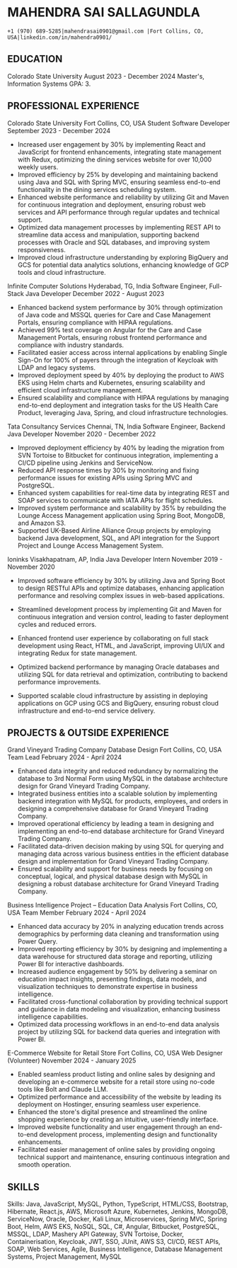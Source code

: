 # MAHENDRA SAI SALLAGUNDLA

```
+1 (970) 689-5285|mahendrasai0901@gmail.com |Fort Collins, CO, USA|linkedin.com/in/mahendra0901/
```
## EDUCATION

Colorado State University August 2023 - December 2024
Master's, Information Systems GPA: 3.

## PROFESSIONAL EXPERIENCE

Colorado State University Fort Collins, CO, USA
Student Software Developer September 2023 - December 2024

- Increased user engagement by 30% by implementing React and JavaScript for frontend enhancements, integrating state
    management with Redux, optimizing the dining services website for over 10,000 weekly users.
- Improved efficiency by 25% by developing and maintaining backend using Java and SQL with Spring MVC, ensuring seamless
    end-to-end functionality in the dining services scheduling system.
- Enhanced website performance and reliability by utilizing Git and Maven for continuous integration and deployment, ensuring
    robust web services and API performance through regular updates and technical support.
- Optimized data management processes by implementing REST API to streamline data access and manipulation, supporting
    backend processes with Oracle and SQL databases, and improving system responsiveness.
- Improved cloud infrastructure understanding by exploring BigQuery and GCS for potential data analytics solutions, enhancing
    knowledge of GCP tools and cloud infrastructure.

Infinite Computer Solutions Hyderabad, TG, India
Software Engineer, Full-Stack Java Developer December 2022 - August 2023

- Enhanced backend system performance by 30% through optimization of Java code and MSSQL queries for Care and Case
    Management Portals, ensuring compliance with HIPAA regulations.
- Achieved 99% test coverage on Angular for the Care and Case Management Portals, ensuring robust frontend performance
    and compliance with industry standards.
- Facilitated easier access across internal applications by enabling Single Sign-On for 100% of payers through the integration
    of Keycloak with LDAP and legacy systems.
- Improved deployment speed by 40% by deploying the product to AWS EKS using Helm charts and Kubernetes, ensuring
    scalability and efficient cloud infrastructure management.
- Ensured scalability and compliance with HIPAA regulations by managing end-to-end deployment and integration tasks for
    the US Health Care Product, leveraging Java, Spring, and cloud infrastructure technologies.

Tata Consultancy Services Chennai, TN, India
Software Engineer, Backend Java Developer November 2020 - December 2022

- Improved deployment efficiency by 40% by leading the migration from SVN Tortoise to Bitbucket for continuous integration,
    implementing a CI/CD pipeline using Jenkins and ServiceNow.
- Reduced API response times by 30% by monitoring and fixing performance issues for existing APIs using Spring MVC and
    PostgreSQL.
- Enhanced system capabilities for real-time data by integrating REST and SOAP services to communicate with IATA APIs for
    flight schedules.
- Improved system performance and scalability by 35% by rebuilding the Lounge Access Management application using Spring
    Boot, MongoDB, and Amazon S3.
- Supported UK-Based Airline Alliance Group projects by employing backend Java development, SQL, and API integration for
    the Support Project and Lounge Access Management System.

Ioninks Visakhapatnam, AP, India
Java Developer Intern November 2019 - November 2020

- Improved software efficiency by 30% by utilizing Java and Spring Boot to design RESTful APIs and optimize databases,
    enhancing application performance and resolving complex issues in web-based applications.
- Streamlined development process by implementing Git and Maven for continuous integration and version control, leading to
    faster deployment cycles and reduced errors.
- Enhanced frontend user experience by collaborating on full stack development using React, HTML, and JavaScript, improving
    UI/UX and integrating Redux for state management.
- Optimized backend performance by managing Oracle databases and utilizing SQL for data retrieval and optimization,
    contributing to backend performance improvements.


- Supported scalable cloud infrastructure by assisting in deploying applications on GCP using GCS and BigQuery, ensuring
    robust cloud infrastructure and end-to-end service delivery.

## PROJECTS & OUTSIDE EXPERIENCE

Grand Vineyard Trading Company Database Design Fort Collins, CO, USA
Team Lead February 2024 - April 2024

- Enhanced data integrity and reduced redundancy by normalizing the database to 3rd Normal Form using MySQL in the
    database architecture design for Grand Vineyard Trading Company.
- Integrated business entities into a scalable solution by implementing backend integration with MySQL for products,
    employees, and orders in designing a comprehensive database for Grand Vineyard Trading Company.
- Improved operational efficiency by leading a team in designing and implementing an end-to-end database architecture for
    Grand Vineyard Trading Company.
- Facilitated data-driven decision making by using SQL for querying and managing data across various business entities in the
    efficient database design and implementation for Grand Vineyard Trading Company.
- Ensured scalability and support for business needs by focusing on conceptual, logical, and physical database design with
    MySQL in designing a robust database architecture for Grand Vineyard Trading Company.

Business Intelligence Project – Education Data Analysis Fort Collins, CO, USA
Team Member February 2024 - April 2024

- Enhanced data accuracy by 20% in analyzing education trends across demographics by performing data cleaning and
    transformation using Power Query.
- Improved reporting efficiency by 30% by designing and implementing a data warehouse for structured data storage and
    reporting, utilizing Power BI for interactive dashboards.
- Increased audience engagement by 50% by delivering a seminar on education impact insights, presenting findings, data models,
    and visualization techniques to demonstrate expertise in business intelligence.
- Facilitated cross-functional collaboration by providing technical support and guidance in data modeling and visualization,
    enhancing business intelligence capabilities.
- Optimized data processing workflows in an end-to-end data analysis project by utilizing SQL for backend data queries and
    integration with Power BI.

E-Commerce Website for Retail Store Fort Collins, CO, USA
Web Designer (Volunteer) November 2024 - January 2025

- Enabled seamless product listing and online sales by designing and developing an e-commerce website for a retail store using
    no-code tools like Bolt and Claude LLM.
- Optimized performance and accessibility of the website by leading its deployment on Hostinger, ensuring seamless user
    experience.
- Enhanced the store's digital presence and streamlined the online shopping experience by creating an intuitive, user-friendly
    interface.
- Improved website functionality and user engagement through an end-to-end development process, implementing design and
    functionality enhancements.
- Facilitated easier management of online sales by providing ongoing technical support and maintenance, ensuring continuous
    integration and smooth operation.

## SKILLS

Skills: Java, JavaScript, MySQL, Python, TypeScript, HTML/CSS, Bootstrap, Hibernate, React.js, AWS, Microsoft Azure, Kubernetes,
Jenkins, MongoDB, ServiceNow, Oracle, Docker, Kali Linux, Microservices, Spring MVC, Spring Boot, Helm, AWS EKS, NoSQL,
SQL, C#, Angular, Bitbucket, PostgreSQL, MSSQL, LDAP, Mashery API Gateway, SVN Tortoise, Docker, Containerisation, Keycloak,
JWT, SSO, JUnit, AWS S3, CI/CD, REST APIs, SOAP, Web Services, Agile, Business Intelligence, Database Management Systems,
Project Management, MySQL
